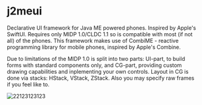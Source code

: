 # j2meui
Declarative UI framework for Java ME powered phones. Inspired by Apple's SwiftUI. Requires only MIDP 1.0/CLDC 1.1 so is compatible with most (if not all) of the phones. This framework makes use of CombiME - reactive programming library for mobile phones, inspired by Apple's Combine.

Due to limitations of the MIDP 1.0 is split into two parts: UI-part, to build forms with standard components only, and CG-part, providing custom drawing capabilities and inplementing your own controls. Layout in CG is done via stacks: HStack, VStack, ZStack. Also you may specify raw frames if you feel like to.

![22123123123](https://user-images.githubusercontent.com/13520824/186643006-10f1084d-e90d-49e6-a34b-7cf41b3f83e2.png)
